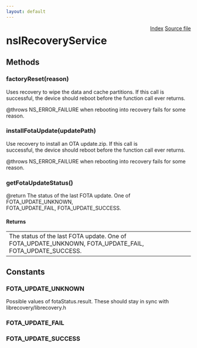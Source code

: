 ```yaml
---
layout: default
---
```

<div class='links' style='float:right'><a href="../index.html">Index</a>
<a href="http://dxr.mozilla.org/mozilla-central/source/hal/gonk/nsIRecoveryService.idl">Source file</a>
</div>

# nsIRecoveryService #

## Methods ##

### factoryReset(reason) ###
  
Uses recovery to wipe the data and cache partitions. If this call is  
successful, the device should reboot before the function call ever returns.  
  
@throws NS_ERROR_FAILURE when rebooting into recovery fails for some reason.  
  

### installFotaUpdate(updatePath) ###
  
Use recovery to install an OTA update.zip. If this call is  
successful, the device should reboot before the function call ever returns.  
  
@throws NS_ERROR_FAILURE when rebooting into recovery fails for some reason.  
  

### getFotaUpdateStatus() ###
  
@return The status of the last FOTA update. One of FOTA_UPDATE_UNKNOWN,  
        FOTA_UPDATE_FAIL, FOTA_UPDATE_SUCCESS.  
  

#### Returns ####

<table>

<tr>
<td>The status of the last FOTA update. One of FOTA_UPDATE_UNKNOWN,  
        FOTA_UPDATE_FAIL, FOTA_UPDATE_SUCCESS.  
</td>
</tr>

</table>

## Constants ##

### FOTA_UPDATE_UNKNOWN ###
  
Possible values of fotaStatus.result. These should stay in sync with  
librecovery/librecovery.h  
  

### FOTA_UPDATE_FAIL ###

### FOTA_UPDATE_SUCCESS ###

